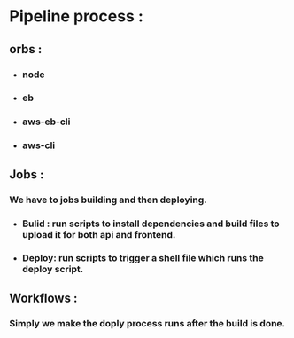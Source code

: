 
# Pipeline process :
## orbs : 
- ###  node
- ###  eb 
- ###  aws-eb-cli
- ###  aws-cli

## Jobs :
 ### We have to jobs building and then deploying.
 - ### Bulid : run scripts to install dependencies and build files to upload it for both api and frontend.
 - ### Deploy: run scripts to trigger a shell file which runs the deploy script.
 
## Workflows :
### Simply we make the doply process runs after the build is done.